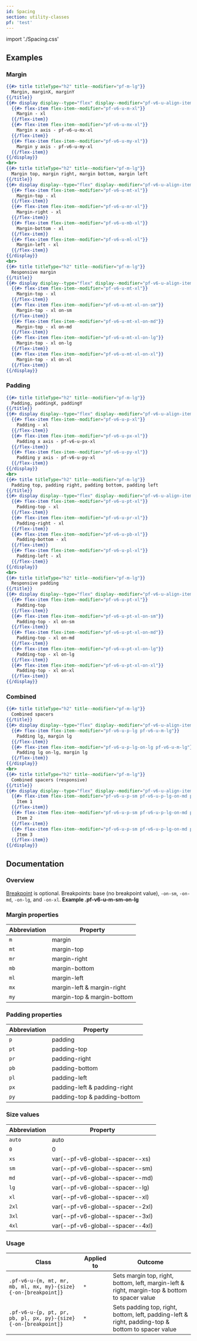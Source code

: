 ```yaml
---
id: Spacing
section: utility-classes
pf: 'test'
---
```


import './Spacing.css'

## Examples

<!-- {$pf} -->

### Margin

```hbs
{{#> title titleType="h2" title--modifier="pf-m-lg"}}
  Margin, marginX, marginY
{{/title}}
{{#> display display--type="flex" display--modifier="pf-v6-u-align-items-flex-start pf-v6-u-flex-wrap"}}
  {{#> flex-item flex-item--modifier="pf-v6-u-m-xl"}}
    Margin - xl
  {{/flex-item}}
  {{#> flex-item flex-item--modifier="pf-v6-u-mx-xl"}}
    Margin x axis - pf-v6-u-mx-xl
  {{/flex-item}}
  {{#> flex-item flex-item--modifier="pf-v6-u-my-xl"}}
    Margin y axis - pf-v6-u-my-xl
  {{/flex-item}}
{{/display}}
<br>
{{#> title titleType="h2" title--modifier="pf-m-lg"}}
  Margin top, margin right, margin bottom, margin left
{{/title}}
{{#> display display--type="flex" display--modifier="pf-v6-u-align-items-flex-start pf-v6-u-flex-wrap"}}
  {{#> flex-item flex-item--modifier="pf-v6-u-mt-xl"}}
    Margin-top - xl
  {{/flex-item}}
  {{#> flex-item flex-item--modifier="pf-v6-u-mr-xl"}}
    Margin-right - xl
  {{/flex-item}}
  {{#> flex-item flex-item--modifier="pf-v6-u-mb-xl"}}
    Margin-bottom - xl
  {{/flex-item}}
  {{#> flex-item flex-item--modifier="pf-v6-u-ml-xl"}}
    Margin-left - xl
  {{/flex-item}}
{{/display}}
<br>
{{#> title titleType="h2" title--modifier="pf-m-lg"}}
  Responsive margin
{{/title}}
{{#> display display--type="flex" display--modifier="pf-v6-u-align-items-flex-start pf-v6-u-flex-column pf-v6-u-flex-wrap"}}
  {{#> flex-item flex-item--modifier="pf-v6-u-mt-xl"}}
    Margin-top - xl
  {{/flex-item}}
  {{#> flex-item flex-item--modifier="pf-v6-u-mt-xl-on-sm"}}
    Margin-top - xl on-sm
  {{/flex-item}}
  {{#> flex-item flex-item--modifier="pf-v6-u-mt-xl-on-md"}}
    Margin-top - xl on-md
  {{/flex-item}}
  {{#> flex-item flex-item--modifier="pf-v6-u-mt-xl-on-lg"}}
    Margin-top - xl on-lg
  {{/flex-item}}
  {{#> flex-item flex-item--modifier="pf-v6-u-mt-xl-on-xl"}}
    Margin-top - xl on-xl
  {{/flex-item}}
{{/display}}
```

### Padding

```hbs
{{#> title titleType="h2" title--modifier="pf-m-lg"}}
  Padding, paddingX, paddingY
{{/title}}
{{#> display display--type="flex" display--modifier="pf-v6-u-align-items-flex-start pf-v6-u-flex-wrap"}}
  {{#> flex-item flex-item--modifier="pf-v6-u-p-xl"}}
    Padding - xl
  {{/flex-item}}
  {{#> flex-item flex-item--modifier="pf-v6-u-px-xl"}}
    Padding x axis - pf-v6-u-px-xl
  {{/flex-item}}
  {{#> flex-item flex-item--modifier="pf-v6-u-py-xl"}}
    Padding y axis - pf-v6-u-py-xl
  {{/flex-item}}
{{/display}}
<br>
{{#> title titleType="h2" title--modifier="pf-m-lg"}}
  Padding top, padding right, padding bottom, padding left
{{/title}}
{{#> display display--type="flex" display--modifier="pf-v6-u-align-items-flex-start pf-v6-u-flex-wrap"}}
  {{#> flex-item flex-item--modifier="pf-v6-u-pt-xl"}}
    Padding-top - xl
  {{/flex-item}}
  {{#> flex-item flex-item--modifier="pf-v6-u-pr-xl"}}
    Padding-right - xl
  {{/flex-item}}
  {{#> flex-item flex-item--modifier="pf-v6-u-pb-xl"}}
    Padding-bottom - xl
  {{/flex-item}}
  {{#> flex-item flex-item--modifier="pf-v6-u-pl-xl"}}
    Padding-left - xl
  {{/flex-item}}
{{/display}}
<br>
{{#> title titleType="h2" title--modifier="pf-m-lg"}}
  Responsive padding
{{/title}}
{{#> display display--type="flex" display--modifier="pf-v6-u-align-items-flex-start pf-v6-u-flex-column pf-v6-u-flex-wrap"}}
  {{#> flex-item flex-item--modifier="pf-v6-u-pt-xl"}}
    Padding-top
  {{/flex-item}}
  {{#> flex-item flex-item--modifier="pf-v6-u-pt-xl-on-sm"}}
    Padding-top - xl on-sm
  {{/flex-item}}
  {{#> flex-item flex-item--modifier="pf-v6-u-pt-xl-on-md"}}
    Padding-top - xl on-md
  {{/flex-item}}
  {{#> flex-item flex-item--modifier="pf-v6-u-pt-xl-on-lg"}}
    Padding-top - xl on-lg
  {{/flex-item}}
  {{#> flex-item flex-item--modifier="pf-v6-u-pt-xl-on-xl"}}
    Padding-top - xl on-xl
  {{/flex-item}}
{{/display}}
```

### Combined

```hbs
{{#> title titleType="h2" title--modifier="pf-m-lg"}}
  Combined spacers
{{/title}}
{{#> display display--type="flex" display--modifier="pf-v6-u-align-items-flex-start pf-v6-u-flex-wrap"}}
  {{#> flex-item flex-item--modifier="pf-v6-u-p-lg pf-v6-u-m-lg"}}
    Padding lg, margin lg
  {{/flex-item}}
  {{#> flex-item flex-item--modifier="pf-v6-u-p-lg-on-lg pf-v6-u-m-lg"}}
    Padding lg on-lg, margin lg
  {{/flex-item}}
{{/display}}
<br>
{{#> title titleType="h2" title--modifier="pf-m-lg"}}
  Combined spacers (responsive)
{{/title}}
{{#> display display--type="flex" display--modifier="pf-v6-u-align-items-flex-start pf-v6-u-flex-wrap"}}
  {{#> flex-item flex-item--modifier="pf-v6-u-p-sm pf-v6-u-p-lg-on-md pf-v6-u-mr-lg"}}
    Item 1
  {{/flex-item}}
  {{#> flex-item flex-item--modifier="pf-v6-u-p-sm pf-v6-u-p-lg-on-md pf-v6-u-mr-lg"}}
    Item 2
  {{/flex-item}}
  {{#> flex-item flex-item--modifier="pf-v6-u-p-sm pf-v6-u-p-lg-on-md pf-v6-u-ml-auto-on-xl"}}
    Item 3
  {{/flex-item}}
{{/display}}
```

## Documentation

### Overview

[Breakpoint](/developer-resources/global-css-variables#breakpoint-variables-and-class-suffixes) is optional. Breakpoints: base (no breakpoint value), `-on-sm`, `-on-md`, `-on-lg`, and `-on-xl`. **Example .pf-v6-u-m-sm-on-lg**

### Margin properties

| Abbreviation | Property                   |
| ------------ | -------------------------- |
| `m`          | margin                     |
| `mt`         | margin-top                 |
| `mr`         | margin-right               |
| `mb`         | margin-bottom              |
| `ml`         | margin-left                |
| `mx`         | margin-left & margin-right |
| `my`         | margin-top & margin-bottom |

### Padding properties

| Abbreviation | Property                     |
| ------------ | ---------------------------- |
| `p`          | padding                      |
| `pt`         | padding-top                  |
| `pr`         | padding-right                |
| `pb`         | padding-bottom               |
| `pl`         | padding-left                 |
| `px`         | padding-left & padding-right |
| `py`         | padding-top & padding-bottom |

### Size values

| Abbreviation | Property                         |
| ------------ | -------------------------------- |
| `auto`       | auto                             |
| `0`          | 0                                |
| `xs`         | var(--pf-v6-global--spacer--xs)  |
| `sm`         | var(--pf-v6-global--spacer--sm)  |
| `md`         | var(--pf-v6-global--spacer--md)  |
| `lg`         | var(--pf-v6-global--spacer--lg)  |
| `xl`         | var(--pf-v6-global--spacer--xl)  |
| `2xl`        | var(--pf-v6-global--spacer--2xl) |
| `3xl`        | var(--pf-v6-global--spacer--3xl) |
| `4xl`        | var(--pf-v6-global--spacer--4xl) |

### Usage

| Class                                                           | Applied to | Outcome                                                                                           |
| --------------------------------------------------------------- | ---------- | ------------------------------------------------------------------------------------------------- |
| `.pf-v6-u-{m, mt, mr, mb, ml, mx, my}-{size}{-on-[breakpoint]}` | `*`        | Sets margin top, right, bottom, left, margin-left & right, margin-top & bottom to spacer value    |
| `.pf-v6-u-{p, pt, pr, pb, pl, px, py}-{size}{-on-[breakpoint]}` | `*`        | Sets padding top, right, bottom, left, padding-left & right, padding-top & bottom to spacer value |
